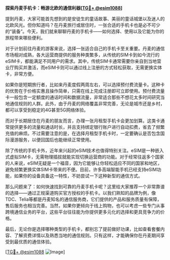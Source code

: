 **探索丹麦手机卡：畅游北欧的通信利器[[TG💪+ @esim1088](https://t.me/s/esim1088)]**

提到丹麦，大家可能首先想到的是安徒生的童话故事、美丽的童话城堡以及迷人的北欧风光。但你知道吗？在丹麦旅行或居住时，一张合适的手机卡也是必不可少的“装备”。今天，我们就来聊聊丹麦的手机卡——如何选择、使用以及它能为你的旅程带来哪些便利。

对于计划前往丹麦的游客来说，选择一张适合自己的手机卡至关重要。丹麦的通信市场相对成熟，各大运营商提供的服务种类繁多，从传统的SIM卡到如今流行的eSIM卡，都能满足不同用户的需求。其中，传统SIM卡通常需要你亲自到当地营业厅购买并激活，而eSIM卡则可以通过线上注册的方式轻松获取，无需更换实体卡，非常方便。

如果你是短期旅行者，比如来丹麦度假两周左右，可以选择预付费流量卡。这种卡的优势在于价格实惠且操作简单，只需在线上完成注册即可立即使用。预付费流量卡一般包含一定额度的通话时间和数据流量，非常适合那些不想花太多时间研究当地通信规则的人群。此外，由于丹麦的网络覆盖非常完善，无论是城市还是乡村，都可以享受到稳定的4G甚至5G网络体验。

而对于长期居住在丹麦的朋友而言，办理一张月租型手机卡会更加划算。这类卡通常提供更多的流量和通话时长，并且支持绑定银行账户进行自动扣费，省去了频繁充值的麻烦。不过需要注意的是，在选择月租型手机卡时，一定要确认是否包含国际漫游服务，以便回国后也能继续正常使用。

除了传统的手机卡外，近年来兴起的eSIM技术也值得特别关注。eSIM是一种嵌入式虚拟SIM卡，无需物理插拔就能实现切换运营商的功能。对于经常往返多个国家的人来说，eSIM无疑是一个福音，因为它能够让你轻松适应不同的国家和地区，避免频繁更换实体SIM卡带来的不便。目前，许多高端智能手机已经支持eSIM功能，如果你的设备具备这一特性，不妨尝试一下这种新型的通信方式。

那么问题来了：如何快速找到可靠的丹麦手机卡呢？这里给大家推荐一个非常靠谱的选择——通过正规渠道购买官方授权的手机卡。以我们熟知的品牌为例，像TDC、Telia等都是丹麦知名的通信服务商，它们提供的产品和服务质量有保障，售后服务也相当完善。当然，如果你更倾向于线上购物，也可以考虑一些专门从事跨境通信业务的平台，这些平台往往能为你提供更多元化的选择和更具竞争力的价格。

最后，无论你是选择哪种类型的手机卡，都别忘了提前做好功课，比如查看套餐内容、了解资费详情以及熟悉当地的通信规则。只有这样，才能确保你在丹麦期间享受到最优质的通信体验。

[[TG💪+ @esim1088](https://t.me/s/esim1088) ![Image](https://i.postimg.cc/4NQfJmqS/Snipaste-2025-05-13-00-14-12.png)]